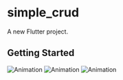 # simple_crud

A new Flutter project.

## Getting Started

![Animation](https://github.com/ihsanbagus/flutter_scrud/ss/ss1.jpeg)
![Animation](https://github.com/ihsanbagus/flutter_scrud/ss/ss2.jpeg)
![Animation](https://github.com/ihsanbagus/flutter_scrud/ss/ss3.jpeg)